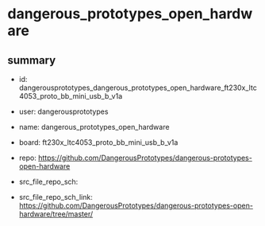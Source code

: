 # dangerous_prototypes_open_hardware
 
## summary 
* id: dangerousprototypes_dangerous_prototypes_open_hardware_ft230x_ltc4053_proto_bb_mini_usb_b_v1a
* user: dangerousprototypes
* name: dangerous_prototypes_open_hardware
* board: ft230x_ltc4053_proto_bb_mini_usb_b_v1a
* repo: https://github.com/DangerousPrototypes/dangerous-prototypes-open-hardware



* src_file_repo_sch: 
* src_file_repo_sch_link: https://github.com/DangerousPrototypes/dangerous-prototypes-open-hardware/tree/master/




